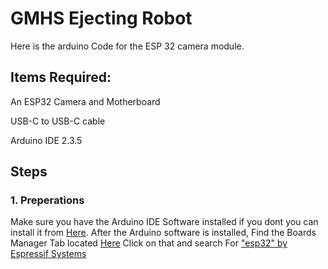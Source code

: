 # GMHS Ejecting Robot
Here is the arduino Code for the ESP 32 camera module.


## Items Required:
An ESP32 Camera and Motherboard

USB-C to USB-C cable 

Arduino IDE 2.3.5

## Steps

### 1. Preperations 
Make sure you have the Arduino IDE Software installed if you dont you can install it from [Here](https://www.arduino.cc/en/software#ide).
After the Arduino software is installed, Find the Boards Manager Tab located [Here](https://github.com/user-attachments/assets/d7533749-8fac-499c-8bce-e588cd6b9164) Click on that and search For ["esp32" by Espressif Systems](https://github.com/user-attachments/assets/7aa59023-dd5f-43a7-a2a0-c1d1eeabaea1)



